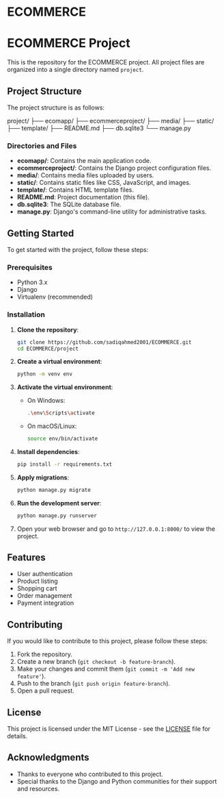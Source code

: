 # ECOMMERCE


# ECOMMERCE Project

This is the repository for the ECOMMERCE project. All project files are organized into a single directory named `project`.

## Project Structure

The project structure is as follows:

project/
├── ecomapp/
├── ecommerceproject/
├── media/
├── static/
├── template/
├── README.md
├── db.sqlite3
└── manage.py



### Directories and Files

- **ecomapp/**: Contains the main application code.
- **ecommerceproject/**: Contains the Django project configuration files.
- **media/**: Contains media files uploaded by users.
- **static/**: Contains static files like CSS, JavaScript, and images.
- **template/**: Contains HTML template files.
- **README.md**: Project documentation (this file).
- **db.sqlite3**: The SQLite database file.
- **manage.py**: Django's command-line utility for administrative tasks.

## Getting Started

To get started with the project, follow these steps:

### Prerequisites

- Python 3.x
- Django
- Virtualenv (recommended)

### Installation

1. **Clone the repository**:

    ```bash
    git clone https://github.com/sadiqahmed2001/ECOMMERCE.git
    cd ECOMMERCE/project
    ```

2. **Create a virtual environment**:

    ```bash
    python -m venv env
    ```

3. **Activate the virtual environment**:

    - On Windows:

        ```bash
        .\env\Scripts\activate
        ```

    - On macOS/Linux:

        ```bash
        source env/bin/activate
        ```

4. **Install dependencies**:

    ```bash
    pip install -r requirements.txt
    ```

5. **Apply migrations**:

    ```bash
    python manage.py migrate
    ```

6. **Run the development server**:

    ```bash
    python manage.py runserver
    ```

7. Open your web browser and go to `http://127.0.0.1:8000/` to view the project.

## Features

- User authentication
- Product listing
- Shopping cart
- Order management
- Payment integration

## Contributing

If you would like to contribute to this project, please follow these steps:

1. Fork the repository.
2. Create a new branch (`git checkout -b feature-branch`).
3. Make your changes and commit them (`git commit -m 'Add new feature'`).
4. Push to the branch (`git push origin feature-branch`).
5. Open a pull request.

## License

This project is licensed under the MIT License - see the [LICENSE](LICENSE) file for details.

## Acknowledgments

- Thanks to everyone who contributed to this project.
- Special thanks to the Django and Python communities for their support and resources.

